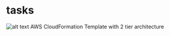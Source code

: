 # tasks

![alt text](https://github.com/Junior-elf/tasks/blob/main/mahar.png?raw=true)
AWS CloudFormation Template with 2 tier architecture
